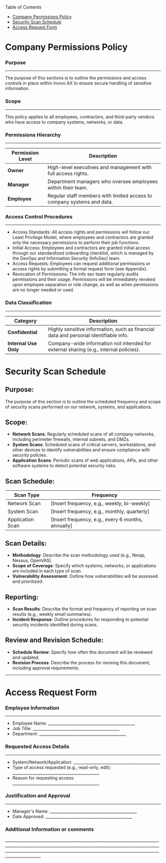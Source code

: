 Table of Contents

- [Company Permissions Policy](#permissions-policy)
- [Security Scan Schedule](#security-scan-schedule)
- [Access Request Form](#access-request-form)

# **Company Permissions Policy**

### Purpose

---

The purpose of this sections is to outline the permissions and access controls in place within Invivo AX to ensure secure handling of sensitive information.

### Scope

---

This policy applies to all employees, contractors, and third-party vendors who have access to company systems, networks, or data.

### Permissions Hierarchy

---

| Permission Level | Description                                                            |
| ---------------- | ---------------------------------------------------------------------- |
| **Owner**        | High-level executives and management with full access rights.          |
| **Manager**      | Department managers who oversee employees within their team.           |
| **Employee**     | Regular staff members with limited access to company systems and data. |

### Access Control Procedures

---

- Access Standards: All access rights and permissions will follow our Least Privilege Model, where employees and contractors are granted only the necessary permissions to perform their job functions.
- Initial Access: Employees and contractors are granted initial access through our standardized onboarding checklist, which is managed by the DevOps and Information Security (InfoSec) team.
- Access Requests: Employees can request additional permissions or access rights by submitting a formal request form (see Appendix).
- Revocation of Permissions: The Info sec team regularly audits permissions and their usage. Permissions will be immediately revoked upon employee separation or role change, as well as when permissions are no longer needed or used.

### Data Classification

---

| Category              | Description                                                                           |
| --------------------- | ------------------------------------------------------------------------------------- |
| **Confidential**      | Highly sensitive information, such as financial data and personal identifiable info.  |
| **Internal Use Only** | Company-wide information not intended for external sharing (e.g., internal policies). |

# Security Scan Schedule

## Purpose:

The purpose of this section is to outline the scheduled frequency and scope of security scans performed on our network, systems, and applications.

## Scope:

- **Network Scans**: Regularly scheduled scans of all company networks, including perimeter firewalls, internal subnets, and DMZs.
- **System Scans**: Scheduled scans of critical servers, workstations, and other devices to identify vulnerabilities and ensure compliance with security policies.
- **Application Scans**: Periodic scans of web applications, APIs, and other software systems to detect potential security risks.

## Scan Schedule:

| Scan Type        | Frequency                                          |
| ---------------- | -------------------------------------------------- |
| Network Scan     | [Insert frequency, e.g., weekly, bi-weekly]        |
| System Scan      | [Insert frequency, e.g., monthly, quarterly]       |
| Application Scan | [Insert frequency, e.g., every 6 months, annually] |

## Scan Details:

- **Methodology**: Describe the scan methodology used (e.g., Nmap, Nessus, OpenVAS).
- **Scope of Coverage**: Specify which systems, networks, or applications are included in each type of scan.
- **Vulnerability Assessment**: Outline how vulnerabilities will be assessed and prioritized.

## Reporting:

- **Scan Results**: Describe the format and frequency of reporting on scan results (e.g., weekly email summaries).
- **Incident Response**: Outline procedures for responding to potential security incidents identified during scans.

## Review and Revision Schedule:

- **Schedule Review**: Specify how often this document will be reviewed and updated.
- **Revision Process**: Describe the process for revising this document, including approval requirements.

---

# Access Request Form

### Employee Information

---

- Employee Name: \_\_\_\_\_\_\_\_\_\_\_\_\_\_\_\_\_\_\_\_\_\_\_\_\_\_\_\_\_\_\_\_\_\_\_\_\_\_\_\_\_\_\_\_
- Job Title: \_\_\_\_\_\_\_\_\_\_\_\_\_\_\_\_\_\_\_\_\_\_\_\_\_\_\_\_\_\_\_\_\_\_\_\_\_\_\_\_\_\_\_\_
- Department: \_\_\_\_\_\_\_\_\_\_\_\_\_\_\_\_\_\_\_\_\_\_\_\_\_\_\_\_\_\_\_\_\_\_\_\_\_\_\_\_\_\_\_\_

### Requested Access Details

---

- System/Network/Application: \_\_\_\_\_\_\_\_\_\_\_\_\_\_\_\_\_\_\_\_\_\_\_\_\_\_\_\_\_\_\_\_\_\_\_\_\_\_\_\_\_\_\_\_
- Type of access requested (e.g., read-only, edit): \_\_\_\_\_\_\_\_\_\_\_\_\_\_\_\_\_\_\_\_\_\_\_\_\_\_\_\_\_\_\_\_\_\_\_\_\_\_\_\_\_\_\_\_
- Reason for requesting access: \_\_\_\_\_\_\_\_\_\_\_\_\_\_\_\_\_\_\_\_\_\_\_\_\_\_\_\_\_\_\_\_\_\_\_\_\_\_\_\_\_\_\_\_

### Justification and Approval

---

- Manager's Name: \_\_\_\_\_\_\_\_\_\_\_\_\_\_\_\_\_\_\_\_\_\_\_\_\_\_\_\_\_\_\_\_\_\_\_\_\_\_\_\_\_\_\_\_
- Date Approved: \_\_\_\_\_\_\_\_\_\_\_\_\_\_\_\_\_\_\_\_\_\_\_\_\_\_\_\_\_\_\_\_\_\_\_\_\_\_\_\_\_\_\_\_

### Additional Information or comments

\_\_\_\_\_\_\_\_\_\_\_\_\_\_\_\_\_\_\_\_\_\_\_\_\_\_\_\_\_\_\_\_\_\_\_\_\_\_\_\_\_\_\_\_\_\_\_\_\_\_\_\_\_\_\_\_\_\_\_\_\_\_\_\_\_\_\_\_\_\_\_\_\_\_\_\_\_\_\_\_\_\_\_\_\_\_\_\_\_\_\_\_\_\_\_\_\_\_\_\_\_\_\_\_\_\_\_\_\_\_\_\_\_\_\_\_\_\_\_\_\_\_\_\_\_\_\_\_\_\_\_\_\_\_\_\_\_\_\_\_\_\_\_\_\_\_\_\_\_\_\_\_\_\_\_\_\_\_\_\_\_\_\_\_\_\_\_\_\_\_\_\_\_\_\_\_\_\_\_\_\_\_\_\_\_\_\_\_\_\_\_\_\_\_\_\_\_\_\_\_\_\_\_\_\_\_\_\_\_\_\_\_\_\_\_\_\_\_\_\_\_\_\_\_\_\_\_\_\_\_\_\_\_\_\_\_\_\_\_\_\_\_\_\_\_\_\_\_\_\_\_\_
